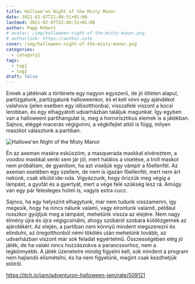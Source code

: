 ```yaml
---
title: Hallowe'en Night of the Misty Manor
date: 2021-02-07T22:08:51+01:00
lastmod: 2021-02-07T22:08:51+01:00
author: Papp Róbert
# avatar: /img/halloween-night-of-the-misty-manor.png
# authorlink: https://author.site
cover: /img/halloween-night-of-the-misty-manor.png
categories:
  - category1
tags:
  - tag1
  - tag2
draft: false
---
```


Ennek a játéknak a története egy nagyon egyszerű, de jó ötleten alapul, partizgatunk, partizgatunk halloweenkor, és el kell vinni egy ajándékot valahova (jelen esetben egy idősotthonba), visszafelé viszont a kocsi lerobban, és egy elhagyatott udvarházban találjuk magunkat. Így egyben van a halloweeni partihangulat is, meg a horrorisztikus elemek is a játékban. Sajnos, eléggé macerás végigvinni, a végkifejlet attól is függ, milyen maszkot választunk a partiban.

<!--more-->

![Hallowe'en Night of the Misty Manor](/img/halloween-night-of-the-misty-manor.png)

Én az axeman maskra esküszöm, a masquerada maskkal elvéreztem, a voodoo maskkal senki sem jár jól, mert halálos a viselése, a troll maskot nem próbáltam, de gyanítom, ha azt viseljük egy vámpír a főellenfél. Az axeman esetében egy szellem, de nem is igazán főellenfél, mert nem árt nekünk, csak elküld ide-oda. Vigyázzunk, hogy őrizzük meg végig a lámpást, a gyufát és a gyertyát, mert a vége felé szükség lesz rá. Amúgy van egy pár felesleges holmi is, vagyis extra cucc.

Sajnos, ha egy helyszínt elhagytunk, már nem tudunk visszamenni, így megesik, hogy ha nincs nálunk valami, vagy elrontunk valamit, például rosszkor gyújtjuk meg a lámpást, mehetünk vissza az elejére. Nem nagy élmény újra és újra végigcsinálni, ahogy szobáról szobára küldözgetnek az ajándékért. Az elején, a partiban nem könnyű mindent megszerezni és elindulni, az öregotthonból némi tökölés után mehetünk tovább, az udvarházban viszont már sok feladat egyértelmű. Összességében elég jó játék, de ha valaki nincs hozzászokva a parancssorhoz, nem a legkönnyebb. A játék üzeneteire mindig figyelni kell, sok mindent a program nem hajlandó elismételni, és ha nem figyelünk, megint csak kezdhetjük elölről.

https://itch.io/jam/adventuron-halloween-jam/rate/509121
